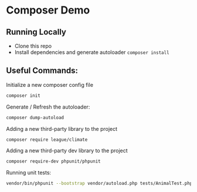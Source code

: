 # Composer Demo

## Running Locally

 - Clone this repo
 - Install dependencies and generate autoloader `composer install`

## Useful Commands:

Initialize a new composer config file
```bash
composer init
```

Generate / Refresh the autoloader:
```bash
composer dump-autoload
```

Adding a new third-party library to the project
```bash
composer require league/climate
```

Adding a new third-party dev library to the project
```bash
composer require-dev phpunit/phpunit
```

Running unit tests:
```bash
vendor/bin/phpunit --bootstrap vendor/autoload.php tests/AnimalTest.php --texdox
```